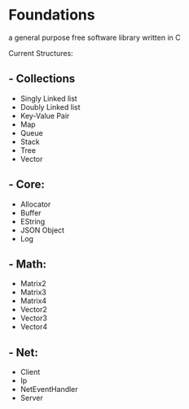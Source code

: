# Foundations

a general purpose free software library written in C

Current Structures:
## - Collections
- Singly Linked list
- Doubly Linked list
- Key-Value Pair
- Map
- Queue
- Stack
- Tree
- Vector

## - Core:
- Allocator
- Buffer
- EString
- JSON Object
- Log

## - Math:
- Matrix2
- Matrix3
- Matrix4
- Vector2
- Vector3
- Vector4

## - Net:
- Client
- Ip
- NetEventHandler
- Server
